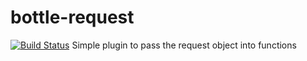 bottle-request
==============

[![Build Status](https://secure.travis-ci.org/turtlebender/bottle-request.png)](http://travis-ci.org/turtlebender/bottle-request)
Simple plugin to pass the request object into functions
